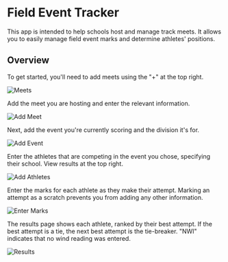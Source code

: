 # Field Event Tracker

This app is intended to help schools host and manage track meets. It allows you to easily manage field event marks and determine athletes' positions.

## Overview

To get started, you'll need to add meets using the "+" at the top right.

![Meets](./screenshots/meets.png)

Add the meet you are hosting and enter the relevant information.

![Add Meet](./screenshots/add_meet.png)

Next, add the event you're currently scoring and the division it's for.

![Add Event](./screenshots/event.png)

Enter the athletes that are competing in the event you chose, specifying their school. View results at the top right.

![Add Athletes](./screenshots/athletes.png)

Enter the marks for each athlete as they make their attempt. Marking an attempt as a scratch prevents you from adding any other information.

![Enter Marks](./screenshots/marks.png)

The results page shows each athlete, ranked by their best attempt. If the best attempt is a tie, the next best attempt is the tie-breaker. "NWI" indicates that no wind reading was entered.

![Results](./screenshots/results.png)
